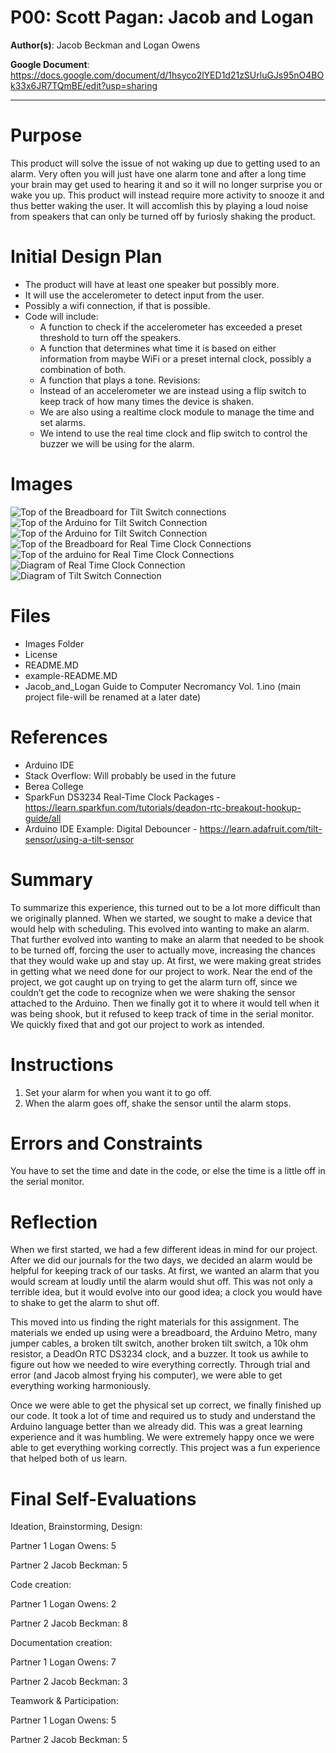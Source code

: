 # P00: Scott Pagan: Jacob and Logan

**Author(s)**: Jacob Beckman and Logan Owens

**Google Document**: https://docs.google.com/document/d/1hsyco2lYED1d21zSUrluGJs95nO4BOk33x6JR7TQmBE/edit?usp=sharing

---
# Purpose
This product will solve the issue of not waking up due to getting used to an alarm. Very often you will just have one alarm tone and after a long time your brain may get used to hearing it and so it will no longer surprise you or wake you up. This product will instead require more activity to snooze it and thus better waking the user. It will accomlish this by playing a loud noise from speakers that can only be turned off by furiosly shaking the product.

# Initial Design Plan
- The product will have at least one speaker but possibly more. 
- It will use the accelerometer to detect input from the user.
- Possibly a wifi connection, if that is possible.
- Code will include:
  - A function to check if the accelerometer has exceeded a preset threshold to turn off the speakers.
  - A function that determines what time it is based on either information from maybe WiFi or a preset internal clock, possibly a combination of both.
  - A function that plays a tone.
  Revisions:
  - Instead of an accelerometer we are instead using a flip switch to keep track of how many times the device is shaken.
  - We are also using a realtime clock module to manage the time and set alarms.
  - We intend to use the real time clock and flip switch to control the buzzer we will be using for the alarm.
 
 # Images

 ![Top of the Breadboard for Tilt Switch connections](images/picture1.jpg)
 ![Top of the Arduino for Tilt Switch Connection](images/picture2.jpg)
 ![Top of the Arduino for Tilt Switch Connection](images/picture3.jpg)
 ![Top of the Breadboard for Real Time Clock Connections](images/picture6jpg)
 ![Top of the arduino for Real Time Clock Connections](images/picture7.jpg)
 ![Diagram of Real Time Clock Connection](images/deadonrtc-example-circuit_bb.png)
 ![Diagram of Tilt Switch Connection](images/force__flex_tiltarduinolay.gif)
  
# Files
- Images Folder
- License
- README.MD
- example-README.MD
- Jacob_and_Logan Guide to Computer Necromancy Vol. 1.ino (main project file-will be renamed at a later date)

# References
- Arduino IDE 
- Stack Overflow: Will probably be used in the future
- Berea College
- SparkFun DS3234 Real-Time Clock Packages - https://learn.sparkfun.com/tutorials/deadon-rtc-breakout-hookup-guide/all
- Arduino IDE Example: Digital Debouncer - https://learn.adafruit.com/tilt-sensor/using-a-tilt-sensor

# Summary

To summarize this experience, this turned out to be a lot more difficult than we originally planned. When we started, we sought to make a device that would help with scheduling. This evolved into wanting to make an alarm. That further evolved into wanting to make an alarm that needed to be shook to be turned off, forcing the user to actually move, increasing the chances that they would wake up and stay up. At first, we were making great strides in getting what we need done for our project to work. Near the end of the project, we got caught up on trying to get the alarm turn off, since we couldn’t get the code to recognize when we were shaking the sensor attached to the Arduino. Then we finally got it to where it would tell when it was being shook, but it refused to keep track of time in the serial monitor. We quickly fixed that and got our project to work as intended.

# Instructions

1. Set your alarm for when you want it to go off.
2. When the alarm goes off, shake the sensor until the alarm stops.

# Errors and Constraints

You have to set the time and date in the code, or else the time is a little off in the serial monitor.

# Reflection

When we first started, we had a few different ideas in mind for our project. After we did our journals for the two days, we decided an alarm would be helpful for keeping track of our tasks. At first, we wanted an alarm that you would scream at loudly until the alarm would shut off. This was not only a terrible idea, but it would evolve into our good idea; a clock you would have to shake to get the alarm to shut off.

This moved into us finding the right materials for this assignment. The materials we ended up using were a breadboard, the Arduino Metro, many jumper cables, a broken tilt switch, another broken tilt switch, a 10k ohm resistor, a DeadOn RTC DS3234 clock, and a buzzer. It took us awhile to figure out how we needed to wire everything correctly. Through trial and error (and Jacob almost frying his computer), we were able to get everything working harmoniously.

Once we were able to get the physical set up correct, we finally finished up our code. It took a lot of time and required us to study and understand the Arduino language better than we already did. This was a great learning experience and it was humbling. We were extremely happy once we were able to get everything working correctly. This project was a fun experience that helped both of us learn.

# Final Self-Evaluations

Ideation, Brainstorming, Design:

Partner 1 Logan Owens: 5

Partner 2 Jacob Beckman: 5

Code creation:

Partner 1 Logan Owens: 2

Partner 2 Jacob Beckman: 8

Documentation creation:

Partner 1 Logan Owens: 7

Partner 2 Jacob Beckman: 3

Teamwork & Participation:

Partner 1 Logan Owens: 5

Partner 2 Jacob Beckman: 5
